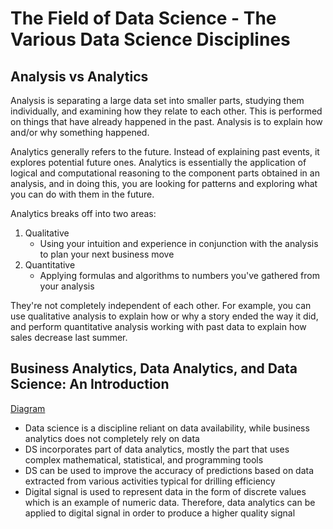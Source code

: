 # The Field of Data Science - The Various Data Science Disciplines

## Analysis vs Analytics
Analysis is separating a large data set into smaller parts, studying them individually, and examining how they relate to each other. This is performed on things that have already happened in the past. Analysis is to explain how and/or why something happened.

Analytics generally refers to the future. Instead of explaining past events, it explores potential future ones. Analytics is essentially the application of logical and computational reasoning to the component parts obtained in an analysis, and in doing this, you are looking for patterns and exploring what you can do with them in the future. 

Analytics breaks off into two areas:

1. Qualitative
    - Using your intuition and experience in conjunction with the analysis to plan your next business move
2.  Quantitative
    - Applying formulas and algorithms to numbers you've gathered from your analysis

They're not completely independent of each other. For example, you can use qualitative analysis to explain how or why a story ended the way it did, and perform quantitative analysis working with past data to explain how sales decrease last summer.

## Business Analytics, Data Analytics, and Data Science: An Introduction

[Diagram](https://github.com/hungrypc/notes/tree/master/root/data_science/assets/datascience_diagram.pdf)

- Data science is a discipline reliant on data availability, while business analytics does not completely rely on data
- DS incorporates part of data analytics, mostly the part that uses complex mathematical, statistical, and programming tools
- DS can be used to improve the accuracy of predictions based on data extracted from various activities typical for drilling efficiency
- Digital signal is used to represent data in the form of discrete values which is an example of numeric data. Therefore, data analytics can be applied to digital signal in order to produce a higher quality signal





